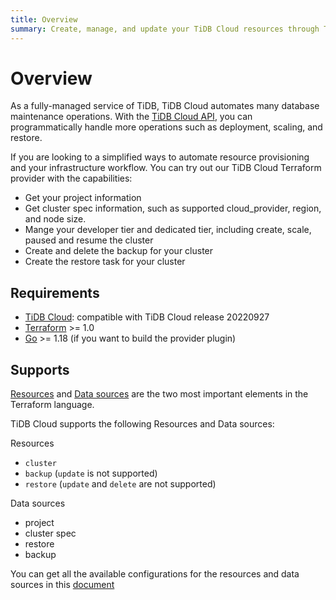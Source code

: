 ```yaml
---
title: Overview
summary: Create, manage, and update your TiDB Cloud resources through Terraform
---
```


# Overview

As a fully-managed service of TiDB, TiDB Cloud automates many database maintenance operations. With the [TiDB Cloud API](https://docs.pingcap.com/tidbcloud/api/v1beta), you can programmatically handle more operations such as deployment, scaling, and restore.

If you are looking to a simplified ways to automate resource provisioning and your infrastructure workflow. You can try out our TiDB Cloud Terraform provider with the capabilities:

- Get your project information
- Get cluster spec information, such as supported cloud_provider, region, and node size.
- Mange your developer tier and dedicated tier, including create, scale, paused and resume the cluster
- Create and delete the backup for your cluster
- Create the restore task for your cluster

## Requirements

- [TiDB Cloud](https://docs.pingcap.com/tidbcloud/release-notes): compatible with TiDB Cloud release 20220927
- [Terraform](https://www.terraform.io/downloads.html) >= 1.0
- [Go](https://golang.org/doc/install) >= 1.18 (if you want to build the provider plugin)

## Supports

[Resources](https://www.terraform.io/language/resources) and [Data sources](https://www.terraform.io/language/data-sources) are the two most important elements in the Terraform language.

TiDB Cloud supports the following Resources and Data sources:

Resources

- `cluster`
- `backup` (`update` is not supported)
- `restore` (`update` and `delete` are not supported)

Data sources

- project
- cluster spec
- restore
- backup

You can get all the available configurations for the resources and data sources in this [document](https://registry.terraform.io/providers/tidbcloud/tidbcloud/latest/docs)